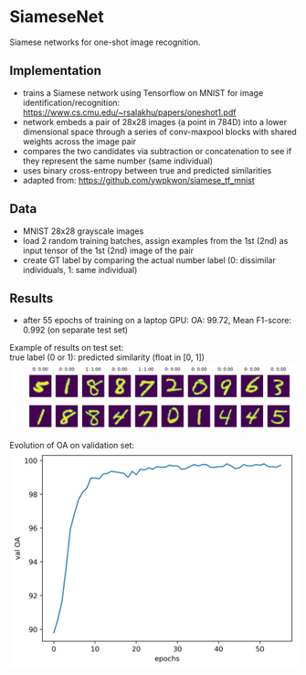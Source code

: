 # SiameseNet
Siamese networks for one-shot image recognition.

## Implementation
- trains a Siamese network using Tensorflow on MNIST for image identification/recognition: https://www.cs.cmu.edu/~rsalakhu/papers/oneshot1.pdf
- network embeds a pair of 28x28 images (a point in 784D) into a lower dimensional space through a series of conv-maxpool blocks with shared weights across the image pair
- compares the two candidates via subtraction or concatenation to see if they represent the same number (same individual)
- uses binary cross-entropy between true and predicted similarities
- adapted from: https://github.com/ywpkwon/siamese_tf_mnist

## Data
- MNIST 28x28 grayscale images
- load 2 random training batches, assign examples from the 1st (2nd) as input tensor of the 1st (2nd) image of the pair
- create GT label by comparing the actual number label (0: dissimilar individuals, 1: same individual) 

## Results
- after 55 epochs of training on a laptop GPU: OA: 99.72, Mean F1-score: 0.992 (on separate test set)

Example of results on test set:<br/>
true label (0 or 1): predicted similarity (float in [0, 1])
![](figures/sanity_check_step5_plot0_top.png?raw=true "")
![](figures/sanity_check_step5_plot0_bottom.png?raw=true "")

Evolution of OA on validation set:
![](figures/val_OA.png?raw=true "")

